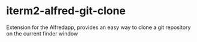 iterm2-alfred-git-clone
=======================

Extension for the Alfredapp, provides an easy way to clone a git repository on the current finder window
